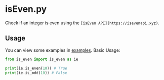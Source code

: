 # isEven.py

Check if an integer is even using the `[isEven API](https://isevenapi.xyz)`.

## Usage

You can view some examples in [examples](./examples).
Basic Usage:

```python
from is_even import is_even as ie

print(ie.is_even(10)) # True
print(ie.is_odd(10)) # False
```
